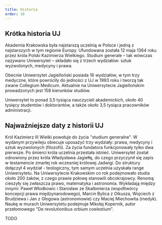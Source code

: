 ```yaml
---
title: Historia
order: 10
---
```


## Krótka historia UJ

Akademia Krakowska była najstarszą uczelnią w Polsce i jedną z najstarszych w tym regionie Europy. Ufundowana została 12
maja 1364 roku przez króla Polski Kazimierza Wielkiego. Studium generale – tak wówczas nazywano Uniwersytet – składało
się z trzech wydziałów: sztuk wyzwolonych, medycyny i prawa.

Obecnie Uniwersytet Jagielloński posiada 16 wydziałów, w tym trzy medyczne, które powróciły do jedności z UJ w 1993 roku
i tworzą tak zwane Collegium Medicum. Aktualnie na Uniwersytecie Jagiellońskim prowadzonych jest 158 kierunków studiów.

Uniwersytet to ponad 3,5 tysiąca nauczycieli akademickich, około 40 tysięcy studentów i doktorantów, a także około 3,5
tysiąca pracowników administracji.

## Najważniejsze daty z historii UJ

<content-timeline>

  <content-timeline-item title='Początki Uczelni' opposite='12 maja 1364 r.'>
    Król Kazimierz III Wielki powołuje do życia "studium generalne". W wydanym przywileju obiecuje uposażyć
trzy wydziały: prawa, medycyny i sztuk wyzwolonych (filozofii). Za życia fundatora funkcjonowały tylko dwa pierwsze.
Po śmierci króla uczelnia przestała istnieć. 
  </content-timeline-item>

  <content-timeline-item title='Odnowienie przez Władysława Jagiełłę' opposite='26 lipca 1400 r.'>
Uniwersytet został odnowiony przez króla Władysława Jagiełłę, do czego przyczynił się zapis w testamencie
zmarłej rok wczesniej królowej Jadwigi. Do struktury dołączył 4 wydział - teologiczny, tym samym uczelnia
uzyskała range Uniwersytetu.
</content-timeline-item>

  <content-timeline-item title='"Złoty okres"' opposite='XV wiek'>
Na Uniwersytecie Krakowskim co rok podejmowało studia około 200 żaków, z czego prawie połowę
stanowili obcokrajowcy. Renomą cieszyły się zwłaszcza prawo, matematyka i astronomia.
Wykładają między innymi: Paweł Włodkowic i Stanisław ze Skalbmierza (współtwórcy koncepcji
prawa międzynarodowego), Marcin Bylica z Olkusza, Wojciech z Brudziewa i Jan z Głogowa (astronomowie) czy
Maciej Miechowita (medyk).
  </content-timeline-item>

  <content-timeline-item title='Mikołaj Kopernik' opposite='1491 r.'>
    Naukę w murach Uniwersytetu podejmuje Mikołaj Kopernik, autor przełomowego "De revolutionibus orbium
coelestium".
  </content-timeline-item>

  <content-timeline-item title='Czasy reformacji' opposite='połowa XVI w.'>
  </content-timeline-item>
</content-timeline>

TODO
